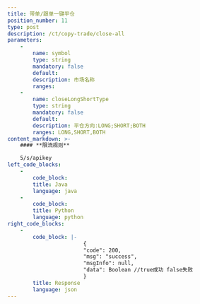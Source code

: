 ```yaml
---
title: 带单/跟单一键平仓
position_number: 11
type: post
description: /ct/copy-trade/close-all  	
parameters:
    -
        name: symbol
        type: string
        mandatory: false
        default:
        description: 市场名称
        ranges:
    -
        name: closeLongShortType
        type: string
        mandatory: false
        default:
        description: 平仓方向:LONG;SHORT;BOTH
        ranges: LONG,SHORT,BOTH
content_markdown: >-
    #### **限流规则**

    5/s/apikey
left_code_blocks:
    - 
        code_block:
        title: Java
        language: java
    - 
        code_block:
        title: Python
        language: python
right_code_blocks:
    - 
        code_block: |-
                        {
                        "code": 200,
                        "msg": "success",
                        "msgInfo": null,
                        "data": Boolean //true成功 false失败
                        }
        title: Response
        language: json
---
```

